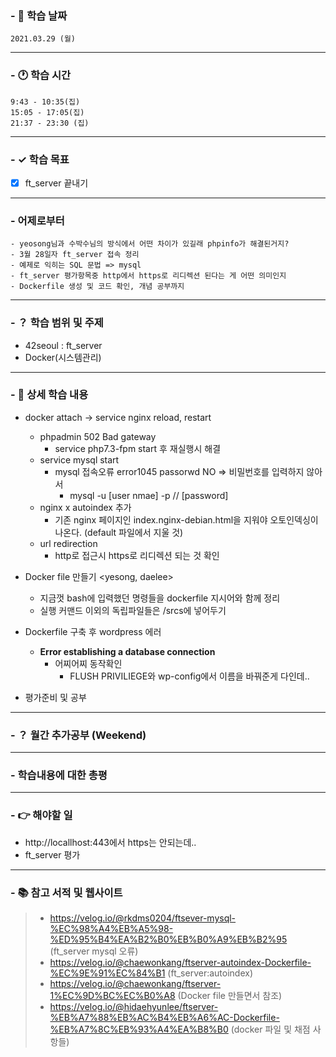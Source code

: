 ### - 📆 학습 날짜
	2021.03.29 (월)
___
### - 🕐 학습 시간
```
9:43 - 10:35(집)
15:05 - 17:05(집)
21:37 - 23:30 (집)
```
___
### - ✓ 학습 목표
- [x] ft_server 끝내기
___
### - 어제로부터
```
- yeosong님과 수박수님의 방식에서 어떤 차이가 있길래 phpinfo가 해결된거지?
- 3월 28일자 ft_server 접속 정리
- 예제로 익히는 SQL 문법 => mysql
- ft_server 평가항목중 http에서 https로 리디렉션 된다는 게 어떤 의미인지
- Dockerfile 생성 및 코드 확인, 개념 공부까지
```
___
### - ？ 학습 범위 및 주제
- 42seoul : ft_server
- Docker(시스템관리)
___
### - 📝 상세 학습 내용
- docker attach -> service nginx reload, restart
  - phpadmin 502 Bad gateway
    - service php7.3-fpm start 후 재실행시 해결
  - service mysql start 
    - mysql 접속오류 error1045 passorwd NO => 비밀번호를 입력하지 않아서
      - mysql -u [user nmae] -p // [password]
  - nginx x autoindex 추가
    - 기존 nginx 페이지인 index.nginx-debian.html을 지워야 오토인덱싱이 나온다. (default 파일에서 지울 것)
  - url redirection
    - http로 접근시 https로 리디렉션 되는 것 확인

- Docker file 만들기 <yesong, daelee>
  - 지금껏 bash에 입력했던 명령들을 dockerfile 지시어와 함께 정리
  - 실행 커맨드 이외의 독립파일들은 /srcs에 넣어두기

- Dockerfile 구축 후 wordpress 에러
  - __Error establishing a database connection__
    - 어찌어찌 동작확인
      - FLUSH PRIVILIEGE와 wp-config에서 이름을 바꿔준게 다인데..

- 평가준비 및 공부
___
### - ？ 월간 추가공부 (Weekend)

___
### - 학습내용에 대한 총평

___
### - 👉 해야할 일
- http://locallhost:443에서 https는 안되는데..
- ft_server 평가
___
### - 📚 참고 서적 및 웹사이트
> - https://velog.io/@rkdms0204/ftsever-mysql-%EC%98%A4%EB%A5%98-%ED%95%B4%EA%B2%B0%EB%B0%A9%EB%B2%95 (ft_server mysql 오류)
> - https://velog.io/@chaewonkang/ftserver-autoindex-Dockerfile-%EC%9E%91%EC%84%B1 (ft_server:autoindex)
> - https://velog.io/@chaewonkang/ftserver-1%EC%9D%BC%EC%B0%A8 (Docker file 만들면서 참조)
> - https://velog.io/@hidaehyunlee/ftserver-%EB%A7%88%EB%AC%B4%EB%A6%AC-Dockerfile-%EB%A7%8C%EB%93%A4%EA%B8%B0 (docker 파일 및 채점 사항들)